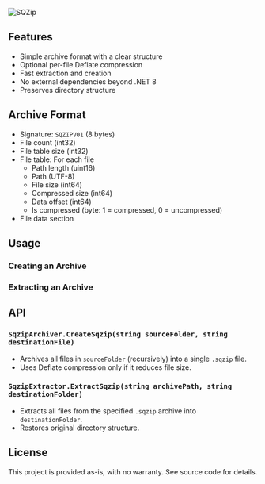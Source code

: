 ![SQZip](https://raw.githubusercontent.com/QuantumLeapStudios/SQZip/master/Media/sqzip.png)

## Features

- Simple archive format with a clear structure
- Optional per-file Deflate compression
- Fast extraction and creation
- No external dependencies beyond .NET 8
- Preserves directory structure

## Archive Format

- Signature: `SQZIPV01` (8 bytes)
- File count (int32)
- File table size (int32)
- File table: For each file
  - Path length (uint16)
  - Path (UTF-8)
  - File size (int64)
  - Compressed size (int64)
  - Data offset (int64)
  - Is compressed (byte: 1 = compressed, 0 = uncompressed)
- File data section

## Usage

### Creating an Archive
### Extracting an Archive
## API

### `SqzipArchiver.CreateSqzip(string sourceFolder, string destinationFile)`

- Archives all files in `sourceFolder` (recursively) into a single `.sqzip` file.
- Uses Deflate compression only if it reduces file size.

### `SqzipExtractor.ExtractSqzip(string archivePath, string destinationFolder)`

- Extracts all files from the specified `.sqzip` archive into `destinationFolder`.
- Restores original directory structure.

## License

This project is provided as-is, with no warranty. See source code for details.
